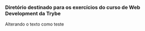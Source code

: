 ### Diretório destinado para os exercícios do curso de Web Development da Trybe

Alterando o texto como teste
